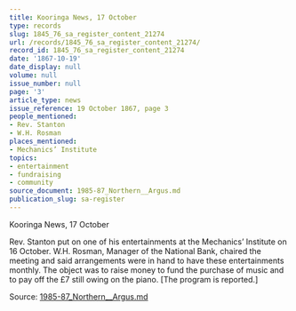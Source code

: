 ```yaml
---
title: Kooringa News, 17 October
type: records
slug: 1845_76_sa_register_content_21274
url: /records/1845_76_sa_register_content_21274/
record_id: 1845_76_sa_register_content_21274
date: '1867-10-19'
date_display: null
volume: null
issue_number: null
page: '3'
article_type: news
issue_reference: 19 October 1867, page 3
people_mentioned:
- Rev. Stanton
- W.H. Rosman
places_mentioned:
- Mechanics’ Institute
topics:
- entertainment
- fundraising
- community
source_document: 1985-87_Northern__Argus.md
publication_slug: sa-register
---
```


Kooringa News, 17 October

Rev. Stanton put on one of his entertainments at the Mechanics’ Institute on 16 October.  W.H. Rosman, Manager of the National Bank, chaired the meeting and said arrangements were in hand to have these entertainments monthly.  The object was to raise money to fund the purchase of music and to pay off the £7 still owing on the piano.  [The program is reported.]

Source: [1985-87_Northern__Argus.md](/downloads/markdown/1985-87_Northern__Argus.md)
